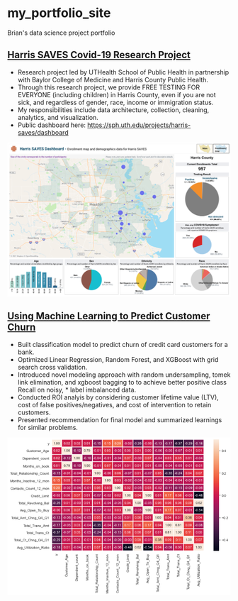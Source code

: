 # my_portfolio_site
Brian's data science project portfolio


## [Harris SAVES Covid-19 Research Project](https://harrissaves.org/)
* Research project led by UTHealth School of Public Health in partnership with Baylor College of Medicine and Harris County Public Health.
* Through this research project, we provide FREE TESTING FOR EVERYONE (including children) in Harris County, even if you are not sick, and regardless of gender, race, income or immigration status.
* My responsibilities include data architecture, collection, cleaning, analytics, and visualization.
* Public dashboard here: https://sph.uth.edu/projects/harris-saves/dashboard 

![harris dashboard](/images/Dashboard-main.png)



## [Using Machine Learning to Predict Customer Churn](https://github.com/bdbacik/Predicting-Customer-Churn)
* Built classification model to predict churn of credit card customers for a bank.
* Optimized Linear Regression, Random Forest, and XGBoost with grid search cross validation.
* Introduced novel modeling approach with random undersampling, tomek link elimination, and xgboost bagging to to achieve better positive class Recall on noisy, * label imbalanced data.
* Conducted ROI analyis by considering customer lifetime value (LTV), cost of false positives/negatives, and cost of intervention to retain customers.
* Presented recommendation for final model and summarized learnings for similar problems.

![correlation heatmap](/images/corr_heatmap.png)
